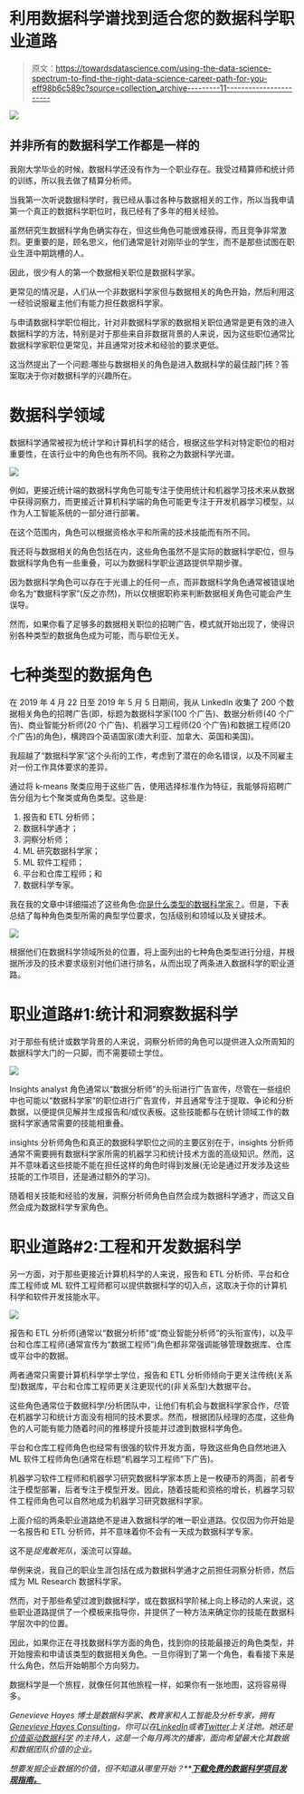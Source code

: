 # 利用数据科学谱找到适合您的数据科学职业道路

> 原文：<https://towardsdatascience.com/using-the-data-science-spectrum-to-find-the-right-data-science-career-path-for-you-eff98b6c589c?source=collection_archive---------11----------------------->

![](img/7d5abe30f68861b68e3cf20173118cca.png)

## 并非所有的数据科学工作都是一样的

我刚大学毕业的时候，数据科学还没有作为一个职业存在。我受过精算师和统计师的训练，所以我去做了精算分析师。

当我第一次听说数据科学时，我已经从事过各种与数据相关的工作，所以当我申请第一个真正的数据科学职位时，我已经有了多年的相关经验。

虽然研究生数据科学角色确实存在，但这些角色可能很难获得，而且竞争非常激烈。更重要的是，顾名思义，他们通常是针对刚毕业的学生，而不是那些试图在职业生涯中期跳槽的人。

因此，很少有人的第一个数据相关职位是数据科学家。

更常见的情况是，人们从一个非数据科学家但与数据相关的角色开始，然后利用这一经验说服雇主他们有能力担任数据科学家。

与申请数据科学职位相比，针对非数据科学家的数据相关职位通常是更有效的进入数据科学的方法，特别是对于那些来自非数据背景的人来说，因为这些职位通常比数据科学家职位更常见，并且通常对技术和经验的要求更低。

这当然提出了一个问题:哪些与数据相关的角色是进入数据科学的最佳敲门砖？答案取决于你对数据科学的兴趣所在。

# 数据科学领域

数据科学通常被视为统计学和计算机科学的结合，根据这些学科对特定职位的相对重要性，在该行业中的角色也有所不同。我称之为数据科学光谱。

![](img/e550492ae9cc993de0f91a19603edc71.png)

例如，更接近统计端的数据科学角色可能专注于使用统计和机器学习技术来从数据中获得洞察力，而更接近计算机科学端的角色可能更专注于开发机器学习模型，以作为人工智能系统的一部分进行部署。

在这个范围内，角色可以根据资格水平和所需的技术技能而有所不同。

我还将与数据相关的角色包括在内，这些角色虽然不是实际的数据科学职位，但与数据科学角色有一些重叠，可以为数据科学职业道路提供早期步骤。

因为数据科学角色可以存在于光谱上的任何一点，而非数据科学角色通常被错误地命名为“数据科学家”(反之亦然)，所以仅根据职称来判断数据相关角色可能会产生误导。

然而，如果你看了足够多的数据相关职位的招聘广告，模式就开始出现了，使得识别各种类型的数据角色成为可能，而与职位无关。

# 七种类型的数据角色

在 2019 年 4 月 22 日至 2019 年 5 月 5 日期间，我从 LinkedIn 收集了 200 个数据相关角色的招聘广告(即，标题为数据科学家(100 个广告)、数据分析师(40 个广告)、商业智能分析师(20 个广告)、机器学习工程师(20 个广告)和数据工程师(20 个广告)的角色)，横跨四个英语国家(澳大利亚、加拿大、英国和美国)。

我超越了“数据科学家”这个头衔的工作，考虑到了潜在的命名错误，以及不同雇主对一份工作具体要求的差异。

通过将 k-means 聚类应用于这些广告，使用选择标准作为特征，我能够将招聘广告分组为七个聚类或角色类型。这些是:

1.  报告和 ETL 分析师；
2.  数据科学通才；
3.  洞察分析师；
4.  ML 研究数据科学家；
5.  ML 软件工程师；
6.  平台和仓库工程师；和
7.  数据科学专家。

我在我的文章中详细描述了这些角色:[你是什么类型的数据科学家？](/what-type-of-data-scientist-are-you-84c3c2b9fc16)。但是，下表总结了每种角色类型所需的典型学位要求，包括级别和领域以及关键技术。

![](img/ce89dd860c0532b28a2bad38f9fbdab8.png)

根据他们在数据科学领域所处的位置，将上面列出的七种角色类型进行分组，并根据所涉及的技术要求级别对他们进行排名，从而出现了两条进入数据科学的职业道路。

# 职业道路#1:统计和洞察数据科学

对于那些有统计或数学背景的人来说，洞察分析师的角色可以提供进入众所周知的数据科学大门的一只脚，而不需要硕士学位。

![](img/8df829e43f081005915df05b6899c7fa.png)

Insights analyst 角色通常以“数据分析师”的头衔进行广告宣传，尽管在一些组织中也可能以“数据科学家”的职位进行广告宣传，并且通常专注于提取、争论和分析数据，以便提供见解并生成报告和/或仪表板。这些技能都与在统计领域工作的数据科学家通常需要的技能相重叠。

insights 分析师角色和真正的数据科学职位之间的主要区别在于，insights 分析师通常不需要拥有数据科学家所需的机器学习和统计技术方面的高级知识。然而，这并不意味着这些技能不能在担任这样的角色时得到发展(无论是通过开发涉及这些技能的工作项目，还是通过额外的学习)。

随着相关技能和经验的发展，洞察分析师角色自然会成为数据科学通才，而这又自然会成为数据科学专家角色。

# 职业道路#2:工程和开发数据科学

另一方面，对于那些更接近计算机科学的人来说，报告和 ETL 分析师、平台和仓库工程师或 ML 软件工程师都可以提供数据科学的切入点，这取决于你的计算机科学和软件开发技能水平。

![](img/0e3d706bd7a2c0c20e442cc1897a075c.png)

报告和 ETL 分析师(通常以“数据分析师”或“商业智能分析师”的头衔宣传)，以及平台和仓库工程师(通常宣传为“数据工程师”)角色都非常强调能够管理数据库、仓库或平台中的数据。

两者通常只需要计算机科学学士学位，报告和 ETL 分析师倾向于更关注传统(关系型)数据库，平台和仓库工程师更关注更现代的(非关系型)大数据平台。

这些角色通常位于数据科学/分析团队中，让他们有机会与数据科学家合作，尽管在机器学习和统计方面没有相同的技术要求。然而，根据团队经理的态度，这些角色的人可能有能力随着时间的推移提升技能并过渡到数据科学角色。

平台和仓库工程师角色也经常有很强的软件开发方面，导致这些角色自然地进入 ML 软件工程师角色(通常在标题“机器学习工程师”下广告)。

机器学习软件工程师和机器学习研究数据科学家本质上是一枚硬币的两面，前者专注于模型部署，后者专注于模型开发。因此，随着技能和资格的增长，机器学习软件工程师角色可以自然地成为机器学习研究数据科学家。

上面介绍的两条职业道路绝不是进入数据科学的唯一职业道路。仅仅因为你开始是一名报告和 ETL 分析师，并不意味着你不会有一天成为数据科学专家。

这不是*捉鬼敢死队*，溪流可以穿越。

举例来说，我自己的职业生涯包括在成为数据科学通才之前担任洞察分析师，然后成为 ML Research 数据科学家。

然而，对于那些希望过渡到数据科学，或在数据科学阶梯上向上移动的人来说，这些职业道路提供了一个模板来指导你，并提供了一种方法来确定你的技能在数据科学层次中的位置。

因此，如果你正在寻找数据科学方面的角色，找到你的技能最接近的角色类型，并开始搜索和申请该类型的数据相关角色。一旦你得到了第一个角色，看看接下来是什么角色，然后开始朝那个方向努力。

数据科学是一个旅程，就像任何其他旅程一样，如果你有一张地图，这将容易得多。

*Genevieve Hayes 博士是数据科学家、教育家和人工智能及分析专家，拥有*[*Genevieve Hayes Consulting*](https://www.genevievehayes.com/)*。你可以在*[*LinkedIn*](https://www.linkedin.com/in/gkhayes/)*或者*[*Twitter*](https://twitter.com/genevievekhayes)*上关注她。她还是* [*价值驱动数据科学*](https://www.genevievehayes.com/episodes/) *的主持人，这是一个每月两次的播客，面向希望最大化其数据和数据团队价值的企业。*

*想要发掘企业数据的价值，但不知道从哪里开始？**[***下载免费的数据科学项目发现指南。***](https://www.genevievehayes.com/discovery-guide/)*